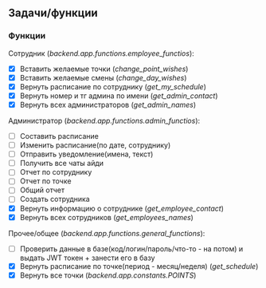 ## Задачи/функции

### Функции
Сотрудник (*backend.app.functions.employee_functios*):
- [x] Вставить желаемые точки (*change_point_wishes*)
- [x] Вставить желаемые смены (*change_day_wishes*)
- [x] Вернуть расписание по сотруднику (*get_my_schedule*)
- [x] Вернуть номер и тг админа по имени (*get_admin_contact*)
- [x] Вернуть всех администраторов (*get_admin_names*)

Администратор (*backend.app.functions.admin_functios*):
- [ ] Составить расписание
- [ ] Изменить расписание(по дате, сотруднику)
- [ ] Отправить уведомление(имена, текст)
- [ ] Получить все чаты айди
- [ ] Отчет по сотруднику
- [ ] Отчет по точке
- [ ] Общий отчет
- [ ] Создать сотрудника
- [x] Вернуть информацию о сотруднике (*get_employee_contact*)
- [x] Вернуть всех сотрудников (*get_employees_names*)

Прочее/общее (*backend.app.functions.general_functions*):
- [ ] Проверить данные в базе(код/логин/пароль/что-то - на потом) и выдать JWT токен + занести его в базу
- [x] Вернуть расписание по точке(период - месяц/неделя) (*get_schedule*)
- [x] Вернуть все точки (*backend.app.constants.POINTS*)